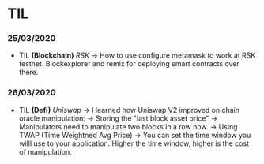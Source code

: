 # TIL

### 25/03/2020
- TIL **(Blockchain)** *RSK* -> How to use configure metamask to work at RSK testnet. Blockexplorer and remix for deploying smart contracts over there. 

### 26/03/2020
- TIL **(Defi)** *Uniswap* -> I learned how Uniswap V2 improved on chain oracle manipulation:
-> Storing the "last block asset price" -> Manipulators need to manipulate two blocks in a row now.
-> Using TWAP (Time Weightned Avg Price) -> You can set the time window you willl use to your application. Higher the time window, higher is the cost of manipulation.



